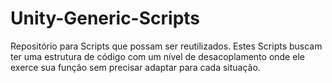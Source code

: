 # Unity-Generic-Scripts
Repositório para Scripts que possam ser reutilizados. Estes Scripts buscam ter uma estrutura de código com um nível de desacoplamento onde ele exerce sua função sem precisar adaptar para cada situação. 
